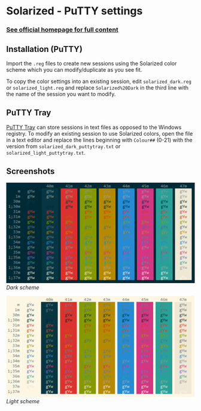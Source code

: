 Solarized - PuTTY settings
==========================

### [See official homepage for full content](http://ethanschoonover.com/solarized)

Installation (PuTTY)
--------------------

Import the `.reg` files to create new sessions using the Solarized color scheme which you can modify/duplicate as you see fit.

To copy the color settings into an existing session, edit `solarized_dark.reg` or `solarized_light.reg` and replace `Solarized%20Dark` in the third line with the name of the session you want to modify.

PuTTY Tray
----------

[PuTTY Tray](http://haanstra.eu/putty/) can store sessions in text files as opposed to the Windows registry. To modify an existing session to use Solarized colors, open the file in a text editor and replace the lines beginning with `Colour##` (0-21) with the version from `solarized_dark_puttytray.txt` or `solarized_light_puttytray.txt`.

Screenshots
-----------

![Dark scheme](dark.png)
*Dark scheme*

![Light scheme](light.png)
*Light scheme*


